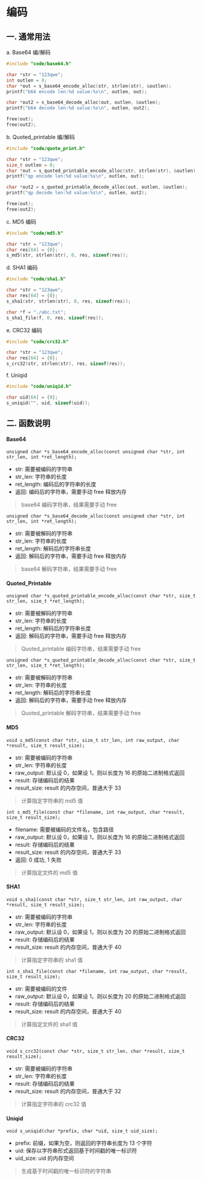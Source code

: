 # 编码

## 一. 通常用法

a. Base64 编/解码

```c
#include "code/base64.h"

char *str = "123qwe";
int outlen = 0;
char *out = s_base64_encode_alloc(str, strlen(str), &outlen);
printf("b64 encode len:%d value:%s\n", outlen, out);

char *out2 = s_base64_decode_alloc(out, outlen, &outlen);
printf("b64 decode len:%d value:%s\n", outlen, out2);

free(out);
free(out2);
```

b. Quoted_printable 编/解码

```c
#include "code/quote_print.h"

char *str = "123qwe";
size_t outlen = 0;
char *out = s_quoted_printable_encode_alloc(str, strlen(str), &outlen);
printf("qp encode len:%d value:%s\n", outlen, out);

char *out2 = s_quoted_printable_decode_alloc(out, outlen, &outlen);
printf("qp decode len:%d value:%s\n", outlen, out2);

free(out);
free(out2);
```

c. MD5 编码

```c
#include "code/md5.h"

char *str = "123qwe";
char res[64] = {0};
s_md5(str, strlen(str), 0, res, sizeof(res));
```

d. SHA1 编码

```c
#include "code/sha1.h"

char *str = "123qwe";
char res[64] = {0};
s_sha1(str, strlen(str), 0, res, sizeof(res));

char *f = "./abc.txt";
s_sha1_file(f, 0, res, sizeof(res));
```

e. CRC32 编码

```c
#include "code/crc32.h"

char *str = "123qwe";
char res[64] = {0};
s_crc32(str, strlen(str), res, sizeof(res));
```

f. Uniqid

```c
#include "code/uniqid.h"

char uid[64] = {0};
s_uniqid("", uid, sizeof(uid));
```

## 二. 函数说明

#### Base64

```
unsigned char *s_base64_encode_alloc(const unsigned char *str, int str_len, int *ret_length);
```

- str: 需要被编码的字符串
- str_len: 字符串的长度
- ret_length: 编码后的字符串的长度
- 返回: 编码后的字符串，需要手动 free 释放内存

> base64 编码字符串，结果需要手动 free

```
unsigned char *s_base64_decode_alloc(const unsigned char *str, int str_len, int *ret_length);
```

- str: 需要被解码的字符串
- str_len: 字符串的长度
- ret_length: 解码后的字符串长度
- 返回: 解码后的字符串，需要手动 free 释放内存

> base64 解码字符串，结果需要手动 free

#### Quoted_Printable

```
unsigned char *s_quoted_printable_encode_alloc(const char *str, size_t str_len, size_t *ret_length);
```

- str: 需要被解码的字符串
- str_len: 字符串的长度
- ret_length: 解码后的字符串长度
- 返回: 解码后的字符串，需要手动 free 释放内存

> Quoted_printable 编码字符串，结果需要手动 free

```
unsigned char *s_quoted_printable_decode_alloc(const char *str, size_t str_len, size_t *ret_length);
```

- str: 需要被解码的字符串
- str_len: 字符串的长度
- ret_length: 解码后的字符串长度
- 返回: 解码后的字符串，需要手动 free 释放内存

> Quoted_printable 解码字符串，结果需要手动 free

#### MD5

```
void s_md5(const char *str, size_t str_len, int raw_output, char *result, size_t result_size);
```

- str: 需要被编码的字符串
- str_len: 字符串的长度
- raw_output: 默认设 0，如果设 1，则以长度为 16 的原始二进制格式返回
- result: 存储编码后的结果
- result_size: result 的内存空间，普通大于 33

> 计算指定字符串的 md5 值

```
int s_md5_file(const char *filename, int raw_output, char *result, size_t result_size);
```

- filename: 需要被编码的文件名，包含路径
- raw_output: 默认设 0，如果设 1，则以长度为 16 的原始二进制格式返回
- result: 存储编码后的结果
- result_size: result 的内存空间，普通大于 33
- 返回: 0 成功, 1 失败

> 计算指定文件的 md5 值

#### SHA1

```
void s_sha1(const char *str, size_t str_len, int raw_output, char *result, size_t result_size);
```

- str: 需要被编码的字符串
- str_len: 字符串的长度
- raw_output: 默认设 0，如果设 1，则以长度为 20 的原始二进制格式返回
- result: 存储编码后的结果
- result_size: result 的内存空间，普通大于 40

> 计算指定字符串的 sha1 值

```
int s_sha1_file(const char *filename, int raw_output, char *result, size_t result_size);
```

- str: 需要被编码的文件
- raw_output: 默认设 0，如果设 1，则以长度为 20 的原始二进制格式返回
- result: 存储编码后的结果
- result_size: result 的内存空间，普通大于 40

> 计算指定文件的 sha1 值

#### CRC32

```
void s_crc32(const char *str, size_t str_len, char *result, size_t result_size);
```

- str: 需要被编码的字符串
- str_len: 字符串的长度
- result: 存储编码后的结果
- result_size: result 的内存空间，普通大于 32

> 计算指定字符串的 crc32 值

#### Uniqid

```
void s_uniqid(char *prefix, char *uid, size_t uid_size);
```

- prefix: 前缀，如果为空，则返回的字符串长度为 13 个字符
- uid: 保存以字符串形式返回基于时间戳的唯一标识符
- uid_size: uid 的内存空间

> 生成基于时间戳的唯一标识符的字符串

